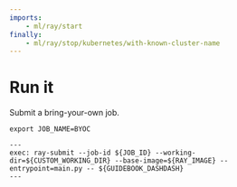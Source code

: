 ```yaml
---
imports:
    - ml/ray/start
finally:
    - ml/ray/stop/kubernetes/with-known-cluster-name
---
```


# Run it

Submit a bring-your-own job.

```shell
export JOB_NAME=BYOC
```

```shell
---
exec: ray-submit --job-id ${JOB_ID} --working-dir=${CUSTOM_WORKING_DIR} --base-image=${RAY_IMAGE} --entrypoint=main.py -- ${GUIDEBOOK_DASHDASH}
---
```
